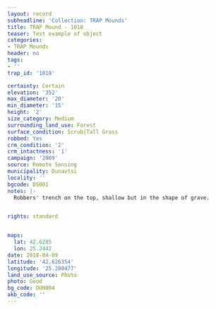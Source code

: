 ```yaml
---
layout: record
subheadline: 'Collection: TRAP Mounds'
title: TRAP Mound - 1018
teaser: Test example of object
categories:
- TRAP Mounds
header: no
tags:
- ''
trap_id: '1018'

certainty: Certain
elevation: '352'
max_diameter: '20'
min_diameter: '15'
height: '2'
size_category: Medium
surrounding_land_use: Forest
surface_condition: Scrub|Tall Grass
robbed: Yes
crm_condition: '2'
crm_intactness: '1'
campaign: '2009'
source: Remote Sensing
municipality: Dunavtsi
locality: ''
bgcode: DS001
notes: |-
  Robbers' trench on the top, shallow but in the shape of grave.


rights: standard


maps:
  lat: 42.6285
  lon: 25.2442
date: 2018-04-09
latitude: '42.626354'
longitude: '25.280477'
land_use_source: Photo
photo: Good
bg_code: DUN004
akb_code: ''
---
```

